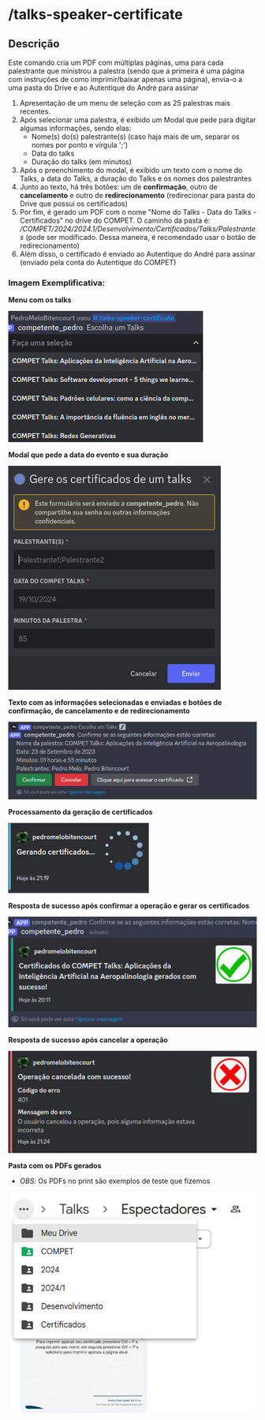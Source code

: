 # /talks-speaker-certificate

## Descrição

Este comando cria um PDF com múltiplas páginas, uma para cada palestrante que ministrou a palestra (sendo que a primeira é uma página com instruções de como imprimir/baixar apenas uma página), envia-o a uma pasta do Drive e ao Autentique do André para assinar

1. Apresentação de um menu de seleção com as 25 palestras mais recentes.
2. Após selecionar uma palestra, é exibido um Modal que pede para digitar algumas informações, sendo elas:
    - Nome(s) do(s) palestrante(s) (caso haja mais de um, separar os nomes por ponto e vírgula ';')
    - Data do talks
    - Duração do talks (em minutos)
3. Após o preenchimento do modal, é exibido um texto com o nome do Talks, a data do Talks, a duração do Talks e os nomes dos palestrantes
4. Junto ao texto, há três botões: um de **confirmação**, outro de **cancelamento** e outro de **redirecionamento** (redirecionar para pasta do Drive que possui os certificados)
5. Por fim, é gerado um PDF com o nome "Nome do Talks - Data do Talks - Certificados" no drive do COMPET. O caminho da pasta é: */COMPET/2024/2024.1/Desenvolvimento/Certificados/Talks/Palestrantes* (pode ser modificado. Dessa maneira, é recomendado usar o botão de redirecionamento)
6. Além disso, o certificado é enviado ao Autentique do André para assinar (enviado pela conta do Autentique do COMPET)


### Imagem Exemplificativa:
**Menu com os talks**

![Menu com os 25 talks mais recentes](./assets/talks-speaker-certificate-1.png)

**Modal que pede a data do evento e sua duração**

![Modal que pede a data do evento e sua duracao](./assets/talks-speaker-certificate-2.png)

**Texto com as informações selecionadas e enviadas e botões de confirmação, de cancelamento e de redirecionamento**

![Texto reconfirmando informacoes e butoes](./assets/talks-speaker-certificate-3.png)

**Processamento da geração de certificados**

![Processamento da geracao de certificados](./assets/talks-certificate-5.png)

**Resposta de sucesso após confirmar a operação e gerar os certificados**

![Resposta de sucesso apos geracao dos certificados](./assets/talks-speaker-certificate-4.png)

**Resposta de sucesso após cancelar a operação**

![Resposta de sucesso apos cancelamento da operacao](./assets/talks-certificate-6.png)

**Pasta com os PDFs gerados**

* *OBS*: Os PDFs no print são exemplos de teste que fizemos

![Pasta com os pdfs gerados pelo comando](./assets/talks-certificate-7.png)